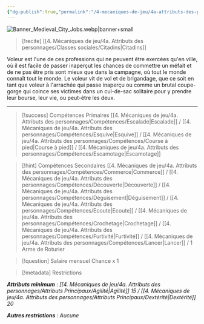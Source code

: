 ```yaml
---
{"dg-publish":true,"permalink":"/4-mecaniques-de-jeu/4a-attributs-des-personnages/metiers/voleur/"}
---
```


![Banner_Medieval_City_Jobs.webp|banner+small](/img/user/Z.%20Ressources/Banner_Medieval_City_Jobs.webp)

>[!recite] [[4. Mécaniques de jeu/4a. Attributs des personnages/Classes sociales/Citadins\|Citadins]]

Voleur est l'une de ces professions qui ne peuvent être exercées qu'en ville, où il est facile de passer inaperçut les chances de commettre un méfait et de ne pas être pris sont mieux que dans la campagne, où tout le monde connaît tout le monde. Le voleur vit de vol et de brigandage, que ce soit en tant que voleur à l'arrachée qui passe inaperçu ou comme un brutal coupe-gorge qui coince ses victimes dans un cul-de-sac solitaire pour y prendre leur bourse, leur vie, ou peut-être les deux.

---

>[!success] Compétences Primaires
> [[4. Mécaniques de jeu/4a. Attributs des personnages/Compétences/Escalade\|Escalade]] / [[4. Mécaniques de jeu/4a. Attributs des personnages/Compétences/Esquive\|Esquive]] / [[4. Mécaniques de jeu/4a. Attributs des personnages/Compétences/Course à pied\|Course à pied]] / [[4. Mécaniques de jeu/4a. Attributs des personnages/Compétences/Escamotage\|Escamotage]] 

>[!hint] Compétences Secondaires
> [[4. Mécaniques de jeu/4a. Attributs des personnages/Compétences/Commerce\|Commerce]] / [[4. Mécaniques de jeu/4a. Attributs des personnages/Compétences/Découverte\|Découverte]] / [[4. Mécaniques de jeu/4a. Attributs des personnages/Compétences/Déguisement\|Déguisement]] / [[4. Mécaniques de jeu/4a. Attributs des personnages/Compétences/Ecoute\|Ecoute]] / [[4. Mécaniques de jeu/4a. Attributs des personnages/Compétences/Crochetage\|Crochetage]] / [[4. Mécaniques de jeu/4a. Attributs des personnages/Compétences/Furtivité\|Furtivité]] / [[4. Mécaniques de jeu/4a. Attributs des personnages/Compétences/Lancer\|Lancer]] / 1 Arme de Roturier 

>[!question] Salaire mensuel 
> Chance x 1

>[!metadata] Restrictions

***Attributs minimum*** : *[[4. Mécaniques de jeu/4a. Attributs des personnages/Attributs Principaux/Agilité\|Agilité]] 15 / [[4. Mécaniques de jeu/4a. Attributs des personnages/Attributs Principaux/Dextérité\|Dextérité]] 20*

***Autres restrictions*** : *Aucune*
